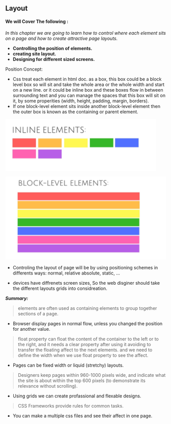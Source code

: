 ## Layout 

#### We will Cover The following :
*In this chapter we are going to learn  how to control where each element sits on a page and how to create attractive page layouts.*
* **Controlling the position of elements.**
* **creating site layout.**
* **Designing for different sized screens.**

Position Concept: 
* Css treat each element in html doc. as a  box, this box could be a block level box so will sit and take the whole area or the whole width and start on a new line. or it could be inline box and these boxes flow in between surrounding  text and you can manage the spaces that this box will sit on it, by some   properities (width, height, padding, margin, borders).
* If one block-level element sits inside another block-level element then the outer box is
  known as the containing or parent element.

![inline Element](inlineelemts.PNG)

![Block Element](block-level.PNG)

* Controling the layout of page  will be by using positioning schemes in differents ways: normal, relative absolute, static, ...

* devices have diffrenets screen sizes, So the web disginer should take the different layouts grids into considreation.

***Summary:***

> <div> elements are often used as containing elements to group together sections of a page.
* Browser display pages in normal flow, unless you changed the position for another value.
> float property can float the content of the container to the left or to the right, and it needs a clear property after using it avoiding to transfer the floating affect to the next elements. and we need to define the width when we use float property to see the affect.
* Pages can be fixed width or liquid (stretchy) layouts. 
> Designers keep pages within 960-1000 pixels wide, and indicate what the site is about within the top 600
pixels (to demonstrate its relevance without scrolling).
* Using grids we can create profassional and flexable designs.
> CSS Frameworks provide rules for common tasks.
* You can make a multiple css files and see their affect in one page. 


